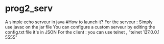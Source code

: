 # prog2_serv
A simple echo serveur in java
#How to launch it?
For the serveur  : Simply use javac on the jar file
You can configure a custom serveur by editing the config.txt file it's in JSON
For the client : you can use telnet , "telnet 127.0.0.1 5555"